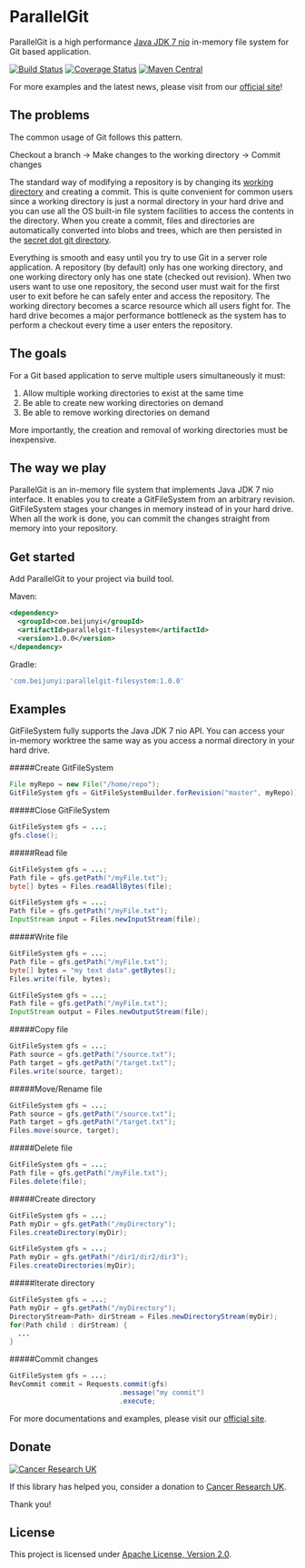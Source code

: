 ParallelGit
===========

ParallelGit is a high performance [Java JDK 7 nio](https://docs.oracle.com/javase/tutorial/essential/io/fileio.html) in-memory file system for Git based application.

[![Build Status](https://travis-ci.org/beijunyi/ParallelGit.svg?branch=master)](https://travis-ci.org/beijunyi/ParallelGit)
[![Coverage Status](https://coveralls.io/repos/beijunyi/ParallelGit/badge.svg?branch=master&service=github)](https://coveralls.io/github/beijunyi/ParallelGit?branch=master)
[![Maven Central](https://maven-badges.herokuapp.com/maven-central/com.beijunyi/parallelgit/badge.svg)](https://maven-badges.herokuapp.com/maven-central/com.beijunyi/parallelgit)

For more examples and the latest news, please visit from our [official site](https://beijunyi.github.io/ParallelGit)!


The problems
------------

The common usage of Git follows this pattern.

Checkout a branch &#8594; Make changes to the working directory &#8594; Commit changes

The standard way of modifying a repository is by changing its [working directory](https://git-scm.com/book/en/v2/Getting-Started-Git-Basics) and creating a commit. This is quite convenient for common users since a working directory is just a normal directory in your hard drive and you can use all the OS built-in file system facilities to access the contents in the directory. When you create a commit, files and directories are automatically converted into blobs and trees, which are then persisted in the [secret dot git directory](https://git-scm.com/book/en/v1/Git-Internals).

Everything is smooth and easy until you try to use Git in a server role application. A repository (by default) only has one working directory, and one working directory only has one state (checked out revision). When two users want to use one repository, the second user must wait for the first user to exit before he can safely enter and access the repository. The working directory becomes a scarce resource which all users fight for. The hard drive becomes a major performance bottleneck as the system has to perform a checkout every time a user enters the repository.


The goals
---------

For a Git based application to serve multiple users simultaneously it must:

1. Allow multiple working directories to exist at the same time
2. Be able to create new working directories on demand
3. Be able to remove working directories on demand

More importantly, the creation and removal of working directories must be inexpensive.


The way we play
---------------

ParallelGit is an in-memory file system that implements Java JDK 7 nio interface. It enables you to create a GitFileSystem from an arbitrary revision. GitFileSystem stages your changes in memory instead of in your hard drive. When all the work is done, you can commit the changes straight from memory into your repository.


Get started
-----------

Add ParallelGit to your project via build tool.

Maven:

```xml
<dependency>
  <groupId>com.beijunyi</groupId>
  <artifactId>parallelgit-filesystem</artifactId>
  <version>1.0.0</version>
</dependency>
```

Gradle:

```gradle
'com.beijunyi:parallelgit-filesystem:1.0.0'
```

Examples
--------

GitFileSystem fully supports the Java JDK 7 nio API. You can access your in-memory worktree the same way as you access a normal directory in your hard drive.

#####Create GitFileSystem
```java
File myRepo = new File("/home/repo");
GitFileSystem gfs = GitFileSystemBuilder.forRevision("master", myRepo));
```

#####Close GitFileSystem
```java
GitFileSystem gfs = ...;
gfs.close();
```

#####Read file
```java
GitFileSystem gfs = ...;
Path file = gfs.getPath("/myFile.txt");
byte[] bytes = Files.readAllBytes(file);
```

```java
GitFileSystem gfs = ...;
Path file = gfs.getPath("/myFile.txt");
InputStream input = Files.newInputStream(file);
```

#####Write file
```java
GitFileSystem gfs = ...;
Path file = gfs.getPath("/myFile.txt");
byte[] bytes = "my text data".getBytes();
Files.write(file, bytes);
```

```java
GitFileSystem gfs = ...;
Path file = gfs.getPath("/myFile.txt");
InputStream output = Files.newOutputStream(file);
```

#####Copy file
```java
GitFileSystem gfs = ...;
Path source = gfs.getPath("/source.txt");
Path target = gfs.getPath("/target.txt");
Files.write(source, target);
```
 
#####Move/Rename file
```java
GitFileSystem gfs = ...;
Path source = gfs.getPath("/source.txt");
Path target = gfs.getPath("/target.txt");
Files.move(source, target);
```

#####Delete file
```java
GitFileSystem gfs = ...;
Path file = gfs.getPath("/myFile.txt");
Files.delete(file);
```

#####Create directory
```java
GitFileSystem gfs = ...;
Path myDir = gfs.getPath("/myDirectory");
Files.createDirectory(myDir);
```

```java
GitFileSystem gfs = ...;
Path myDir = gfs.getPath("/dir1/dir2/dir3");
Files.createDirectories(myDir);
```

#####Iterate directory
```java
GitFileSystem gfs = ...;
Path myDir = gfs.getPath("/myDirectory");
DirectoryStream<Path> dirStream = Files.newDirectoryStream(myDir);
for(Path child : dirStream) {
  ...
}
```

#####Commit changes
```java
GitFileSystem gfs = ...;
RevCommit commit = Requests.commit(gfs)
                           .message("my commit")
                           .execute;
```

For more documentations and examples, please visit our [official site](https://beijunyi.github.io/ParallelGit/#/examples).


Donate
------
[![Cancer Research UK](http://www.cancerresearchuk.org/sites/all/themes/custom/cruk/logo.png)](http://www.cancerresearchuk.org/support-us/donate)

If this library has helped you, consider a donation to [Cancer Research UK](http://www.cancerresearchuk.org/support-us/donate).

Thank you!


License
-------
This project is licensed under [Apache License, Version 2.0](http://opensource.org/licenses/apache-2.0).